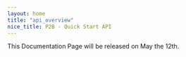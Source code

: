 ```yaml
---
layout: home
title: "api_overview"
nice_title: P2B - Quick Start API
---
```


This Documentation Page will be released on May the 12th.
